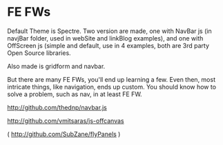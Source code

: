 

# FE FWs

Default Theme is Spectre. Two version are made, one with NavBar js (in navjBar folder, used in webSite and linkBlog examples), and one with OffScreen js (simple and default, use in 4 examples, both are 3rd party Open Source libraries.

Also made is gridform and navbar.

But there are many FE FWs, you'll end up learning a few. Even then, most intricate things, like navigation, ends up custom. You should know how to solve a problem, such as nav, in at least FE FW.

http://github.com/thednp/navbar.js

http://github.com/vmitsaras/js-offcanvas

(
   http://github.com/SubZane/flyPanels
)